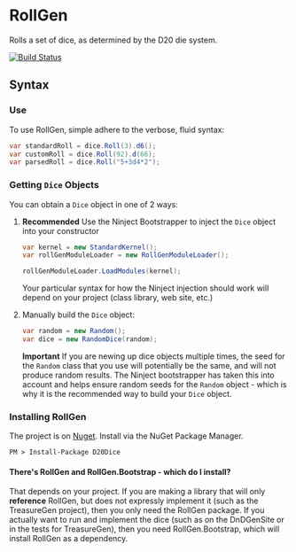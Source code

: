 # RollGen

Rolls a set of dice, as determined by the D20 die system.

[![Build Status](https://travis-ci.org/DnDGen/RollGen.svg?branch=master)](https://travis-ci.org/DnDGen/RollGen)

## Syntax

### Use

To use RollGen, simple adhere to the verbose, fluid syntax:

```C#
var standardRoll = dice.Roll(3).d6();
var customRoll = dice.Roll(92).d(66);
var parsedRoll = dice.Roll("5+3d4*2");
```

### Getting `Dice` Objects

You can obtain a `Dice` object in one of 2 ways:

1. **Recommended** Use the Ninject Bootstrapper to inject the `Dice` object into your constructor

   ```C#
   var kernel = new StandardKernel();
   var rollGenModuleLoader = new RollGenModuleLoader();

   rollGenModuleLoader.LoadModules(kernel);
   ```

   Your particular syntax for how the Ninject injection should work will depend on your project (class library, web site, etc.)

2. Manually build the `Dice` object:

   ```C#
   var random = new Random();
   var dice = new RandomDice(random);
   ```

   **Important** If you are newing up dice objects multiple times, the seed for the `Random` class that you use will potentially be the same, and will not produce random results.  The Ninject bootstrapper has taken this into account and helps ensure random seeds for the `Random` object - which is why it is the recommended way to build your `Dice` object.

### Installing RollGen

The project is on [Nuget](https://www.nuget.org/packages/D20Dice). Install via the NuGet Package Manager.

    PM > Install-Package D20Dice

#### There's RollGen and RollGen.Bootstrap - which do I install?

That depends on your project.  If you are making a library that will only **reference** RollGen, but does not expressly implement it (such as the TreasureGen project), then you only need the RollGen package.  If you actually want to run and implement the dice (such as on the DnDGenSite or in the tests for TreasureGen), then you need RollGen.Bootstrap, which will install RollGen as a dependency.
